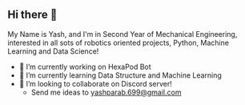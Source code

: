 ## Hi there 👋

My Name is Yash, and I'm in Second Year of Mechanical Engineering, interested in all sots of robotics oriented projects, Python, Machine Learning and Data Science!
- 🔭 I’m currently working on HexaPod Bot 
- 🌱 I’m currently learning Data Structure and Machine Learning 
- 👯 I’m looking to collaborate on Discord server!
  - Send me ideas to yashparab.699@gmail.com 
<!--
**YashParab699/YashParab699** is a ✨ _special_ ✨ repository because its `README.md` (this file) appears on your GitHub profile.

Here are some ideas to get you started:

- 🔭 I’m currently working on ...
- 🌱 I’m currently learning ...
- 👯 I’m looking to collaborate on ...
- 🤔 I’m looking for help with ...
- 💬 Ask me about ...
- 📫 How to reach me: ...
- 😄 Pronouns: ...
- ⚡ Fun fact: ...
-->
